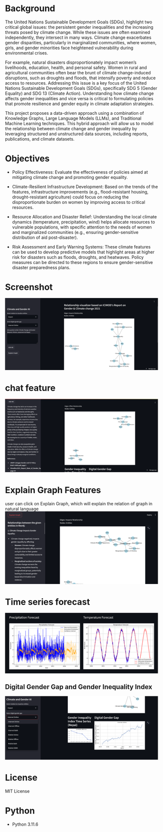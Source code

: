 # Background
The United Nations Sustainable Development Goals (SDGs), highlight two critical global issues: the persistent gender inequalities and the increasing threats posed by climate change. While these issues are often examined independently, they intersect in many ways. Climate change exacerbates gender disparities, particularly in marginalized communities, where women, girls, and gender minorities face heightened vulnerability during environmental crises.

For example, natural disasters disproportionately impact women’s livelihoods, education, health, and personal safety. Women in rural and agricultural communities often bear the brunt of climate change-induced disruptions, such as droughts and floods, that intensify poverty and reduce access to resources.
Addressing this issue is a key focus of the United Nations Sustainable Development Goals (SDGs), specifically SDG 5 (Gender Equality) and SDG 13 (Climate Action). Understanding how climate change affects gender inequalities and vice versa is critical to formulating policies that promote resilience and gender equity in climate adaptation strategies.

This project proposes a data-driven approach using a combination of Knowledge Graphs, Large Language Models (LLMs), and Traditional Machine Learning techniques. This hybrid approach will allow us to model the relationship between climate change and gender inequality by leveraging structured and unstructured data sources, including reports, publications, and climate datasets.

# Objectives
- Policy Effectiveness: Evaluate the effectiveness of policies aimed at mitigating climate change and promoting gender equality.

- Climate-Resilient Infrastructure Development: Based on the trends of the features, infrastructure improvements (e.g., flood-resistant housing, drought-resistant agriculture) could focus on reducing the disproportionate burden on women by improving access to critical resources.

- Resource Allocation and Disaster Relief: Understanding the local climate dynamics (temperature, precipitation, wind) helps allocate resources to vulnerable populations, with specific attention to the needs of women and marginalized communities (e.g., ensuring gender-sensitive distribution of aid post-disaster).

- Risk Assessment and Early Warning Systems: These climate features can be used to develop predictive models that highlight areas at higher risk for disasters such as floods, droughts, and heatwaves. Policy measures can be directed to these regions to ensure gender-sensitive disaster preparedness plans.


# Screenshot
![alt text](image-1.png)

# chat feature
![alt text](image-2.png)


# Explain Graph Features
user can click on Explain Graph, which will explain the relation of graph in natural language
![alt text](image-5.png)

# Time series forecast
![alt text](image-4.png)

## Digital Gender Gap and Gender Inequality Index
![alt text](image-3.png)



# License
MIT License

# Python
- Python 3.11.6 

